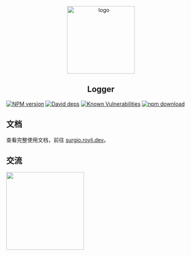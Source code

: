 <p align="center">
    <a href="https://surgio.royli.dev/" target="_blank">
        <img width="180" src="https://raw.githubusercontent.com/geekdada/surgio/master/docs/.vuepress/public/surgio-icon.png" alt="logo">
    </a>
</p>

<h2 align="center">Logger</h2>

[![NPM version][npm-image]][npm-url]
[![David deps][david-image]][david-url]
[![Known Vulnerabilities][snyk-image]][snyk-url]
[![npm download][download-image]][download-url]

[npm-image]: https://img.shields.io/npm/v/@surgio/logger.svg?style=flat-square
[npm-url]: https://npmjs.org/package/@surgio/logger
[david-image]: https://david-dm.org/surgioproject/packages/status.svg?path=packages/logger
[david-url]: https://david-dm.org/surgioproject/packages?path=packages/logger
[snyk-image]: https://snyk.io/test/npm/@surgio/logger/badge.svg?style=flat-square
[snyk-url]: https://snyk.io/test/npm/@surgio/logger
[download-image]: https://img.shields.io/npm/dm/@surgio/logger.svg?style=flat-square
[download-url]: https://npmjs.org/package/@surgio/logger

## 文档

查看完整使用文档，前往 [surgio.royli.dev](https://surgio.royli.dev)。

## 交流

[<img width="207" src="https://raw.githubusercontent.com/geekdada/surgio/master/docs/.vuepress/public/join-telegram.png">](https://t.me/surgiotg)
